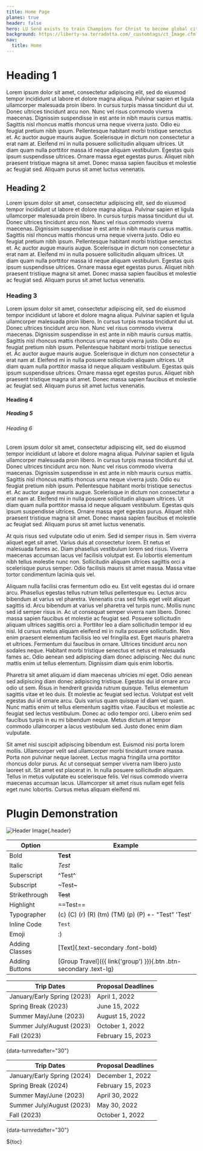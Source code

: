 ```yaml
---
title: Home Page
planes: true
header: false
hero: LU Send exists to train Champions for Christ to become global citizens through experiential learning and cultural engagement
background: https://liberty-sa.terradotta.com/_customtags/ct_Image.cfm?Image_ID=35490
nav:
  title: Home
---
```


# Heading 1

Lorem ipsum dolor sit amet, consectetur adipiscing elit, sed do eiusmod tempor incididunt ut labore et dolore magna aliqua. Pulvinar sapien et ligula ullamcorper malesuada proin libero. In cursus turpis massa tincidunt dui ut. Donec ultrices tincidunt arcu non. Nunc vel risus commodo viverra maecenas. Dignissim suspendisse in est ante in nibh mauris cursus mattis. Sagittis nisl rhoncus mattis rhoncus urna neque viverra justo. Odio eu feugiat pretium nibh ipsum. Pellentesque habitant morbi tristique senectus et. Ac auctor augue mauris augue. Scelerisque in dictum non consectetur a erat nam at. Eleifend mi in nulla posuere sollicitudin aliquam ultrices. Ut diam quam nulla porttitor massa id neque aliquam vestibulum. Egestas quis ipsum suspendisse ultrices. Ornare massa eget egestas purus. Aliquet nibh praesent tristique magna sit amet. Donec massa sapien faucibus et molestie ac feugiat sed. Aliquam purus sit amet luctus venenatis.

## Heading 2

Lorem ipsum dolor sit amet, consectetur adipiscing elit, sed do eiusmod tempor incididunt ut labore et dolore magna aliqua. Pulvinar sapien et ligula ullamcorper malesuada proin libero. In cursus turpis massa tincidunt dui ut. Donec ultrices tincidunt arcu non. Nunc vel risus commodo viverra maecenas. Dignissim suspendisse in est ante in nibh mauris cursus mattis. Sagittis nisl rhoncus mattis rhoncus urna neque viverra justo. Odio eu feugiat pretium nibh ipsum. Pellentesque habitant morbi tristique senectus et. Ac auctor augue mauris augue. Scelerisque in dictum non consectetur a erat nam at. Eleifend mi in nulla posuere sollicitudin aliquam ultrices. Ut diam quam nulla porttitor massa id neque aliquam vestibulum. Egestas quis ipsum suspendisse ultrices. Ornare massa eget egestas purus. Aliquet nibh praesent tristique magna sit amet. Donec massa sapien faucibus et molestie ac feugiat sed. Aliquam purus sit amet luctus venenatis.

### Heading 3

Lorem ipsum dolor sit amet, consectetur adipiscing elit, sed do eiusmod tempor incididunt ut labore et dolore magna aliqua. Pulvinar sapien et ligula ullamcorper malesuada proin libero. In cursus turpis massa tincidunt dui ut. Donec ultrices tincidunt arcu non. Nunc vel risus commodo viverra maecenas. Dignissim suspendisse in est ante in nibh mauris cursus mattis. Sagittis nisl rhoncus mattis rhoncus urna neque viverra justo. Odio eu feugiat pretium nibh ipsum. Pellentesque habitant morbi tristique senectus et. Ac auctor augue mauris augue. Scelerisque in dictum non consectetur a erat nam at. Eleifend mi in nulla posuere sollicitudin aliquam ultrices. Ut diam quam nulla porttitor massa id neque aliquam vestibulum. Egestas quis ipsum suspendisse ultrices. Ornare massa eget egestas purus. Aliquet nibh praesent tristique magna sit amet. Donec massa sapien faucibus et molestie ac feugiat sed. Aliquam purus sit amet luctus venenatis.

#### Heading 4

##### Heading 5

###### Heading 6

Lorem ipsum dolor sit amet, consectetur adipiscing elit, sed do eiusmod tempor incididunt ut labore et dolore magna aliqua. Pulvinar sapien et ligula ullamcorper malesuada proin libero. In cursus turpis massa tincidunt dui ut. Donec ultrices tincidunt arcu non. Nunc vel risus commodo viverra maecenas. Dignissim suspendisse in est ante in nibh mauris cursus mattis. Sagittis nisl rhoncus mattis rhoncus urna neque viverra justo. Odio eu feugiat pretium nibh ipsum. Pellentesque habitant morbi tristique senectus et. Ac auctor augue mauris augue. Scelerisque in dictum non consectetur a erat nam at. Eleifend mi in nulla posuere sollicitudin aliquam ultrices. Ut diam quam nulla porttitor massa id neque aliquam vestibulum. Egestas quis ipsum suspendisse ultrices. Ornare massa eget egestas purus. Aliquet nibh praesent tristique magna sit amet. Donec massa sapien faucibus et molestie ac feugiat sed. Aliquam purus sit amet luctus venenatis.

At quis risus sed vulputate odio ut enim. Sed id semper risus in. Sem viverra aliquet eget sit amet. Varius duis at consectetur lorem. Et netus et malesuada fames ac. Diam phasellus vestibulum lorem sed risus. Viverra maecenas accumsan lacus vel facilisis volutpat est. Eu lobortis elementum nibh tellus molestie nunc non. Sollicitudin aliquam ultrices sagittis orci a scelerisque purus semper. Odio facilisis mauris sit amet massa. Massa vitae tortor condimentum lacinia quis vel.

Aliquam nulla facilisi cras fermentum odio eu. Est velit egestas dui id ornare arcu. Phasellus egestas tellus rutrum tellus pellentesque eu. Lectus arcu bibendum at varius vel pharetra. Venenatis cras sed felis eget velit aliquet sagittis id. Arcu bibendum at varius vel pharetra vel turpis nunc. Mollis nunc sed id semper risus in. Ac ut consequat semper viverra nam libero. Donec massa sapien faucibus et molestie ac feugiat sed. Posuere sollicitudin aliquam ultrices sagittis orci a. Porttitor leo a diam sollicitudin tempor id eu nisl. Id cursus metus aliquam eleifend mi in nulla posuere sollicitudin. Non enim praesent elementum facilisis leo vel fringilla est. Eget mauris pharetra et ultrices. Fermentum dui faucibus in ornare. Ultrices tincidunt arcu non sodales neque. Habitant morbi tristique senectus et netus et malesuada fames ac. Odio aenean sed adipiscing diam donec adipiscing. Nec dui nunc mattis enim ut tellus elementum. Dignissim diam quis enim lobortis.

Pharetra sit amet aliquam id diam maecenas ultricies mi eget. Odio aenean sed adipiscing diam donec adipiscing tristique. Egestas dui id ornare arcu odio ut sem. Risus in hendrerit gravida rutrum quisque. Tellus elementum sagittis vitae et leo duis. Et molestie ac feugiat sed lectus. Volutpat est velit egestas dui id ornare arcu. Quis varius quam quisque id diam vel quam. Nunc mattis enim ut tellus elementum sagittis vitae. Faucibus et molestie ac feugiat sed lectus vestibulum. Donec ac odio tempor orci. Libero enim sed faucibus turpis in eu mi bibendum neque. Metus dictum at tempor commodo ullamcorper a lacus vestibulum sed. Justo donec enim diam vulputate.

Sit amet nisl suscipit adipiscing bibendum est. Euismod nisi porta lorem mollis. Ullamcorper velit sed ullamcorper morbi tincidunt ornare massa. Porta non pulvinar neque laoreet. Lectus magna fringilla urna porttitor rhoncus dolor purus. Ac ut consequat semper viverra nam libero justo laoreet sit. Sit amet est placerat in. In nulla posuere sollicitudin aliquam. Tellus in metus vulputate eu scelerisque felis. Vel risus commodo viverra maecenas accumsan lacus. Ullamcorper sit amet risus nullam eget felis eget nunc lobortis. Cursus metus aliquam eleifend mi.

# Plugin Demonstration

![Header Image](https://liberty-sa.terradotta.com/_customtags/ct_Image.cfm?Image_ID=21502){.header}

| Option         | Example                                                           |
| -------------- | ----------------------------------------------------------------- |
| Bold           | **Test**                                                          |
| Italic         | _Test_                                                            |
| Superscript    | ^Test^                                                            |
| Subscript      | ~Test~                                                            |
| Strikethrough  | ~~Test~~                                                          |
| Highlight      | ==Test==                                                          |
| Typographer    | (c) (C) (r) (R) (tm) (TM) (p) (P) +- "Test" 'Test'                |
| Inline Code    | `Test`                                                            |
| Emoji          | :)                                                                |
| Adding Classes | [Text]{.text-secondary .font-bold}                                |
| Adding Buttons | [Group Travel]({{ link('group') }}){.btn .btn-secondary .text-lg} |

<!-- Will automatically update and sort -->
<!-- Make sure {date-turnredafter="number"} is included -->

| Trip Dates                  | Proposal Deadlines |
| --------------------------- | ------------------ |
| January/Early Spring (2023) | April 1, 2022      |
| Spring Break (2023)         | June 15, 2022      |
| Summer May/June (2023)      | August 15, 2022    |
| Summer July/August (2023)   | October 1, 2022    |
| Fall (2023)                 | February 15, 2023  |

{data-turnredafter="30"}

<!-- Will automatically update and sort -->
<!-- Make sure {date-turnredafter="number"} is included -->

| Trip Dates                  | Proposal Deadlines |
| --------------------------- | ------------------ |
| January/Early Spring (2024) | December 1, 2022   |
| Spring Break (2024)         | February 15, 2023  |
| Summer May/June (2023)      | April 30, 2022     |
| Summer July/August (2023)   | May 30, 2022       |
| Fall (2023)                 | October 1, 2022    |

{data-turnredafter="30"}

${toc}
